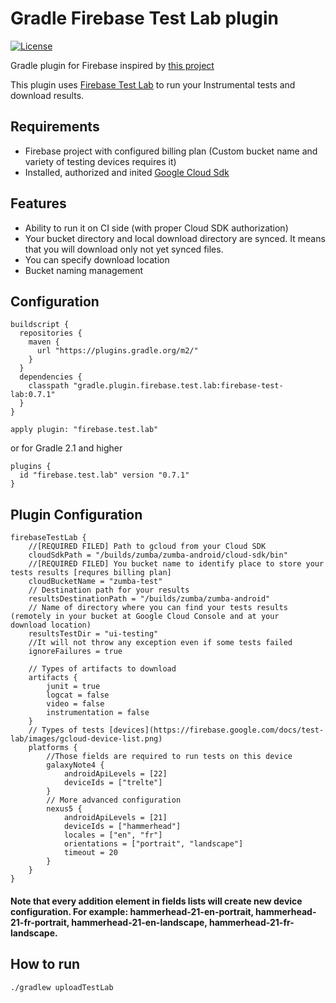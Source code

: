 # Gradle Firebase Test Lab plugin

[![License](https://img.shields.io/badge/License-Apache%202.0-yellowgreen.svg)](https://www.apache.org/licenses/LICENSE-2.0)

Gradle plugin for Firebase inspired by [this project](https://github.com/gildor/gradle-firebase-test-lab-plugin)

This plugin uses [Firebase Test Lab](https://firebase.google.com/docs/test-lab/) to run your Instrumental tests and download results.

## Requirements
- Firebase project with configured billing plan (Custom bucket name and variety of testing devices requires it)
- Installed, authorized and inited [Google Cloud Sdk](https://cloud.google.com/sdk/?utm_source=google&utm_medium=cpc&utm_campaign=2017-q1-cloud-emea-gcp-bkws-freetrial&gclid=CLCGn7b0wdQCFcwaGAodGqsJqA&dclid=CIW1srb0wdQCFZvNsgodLwkBjQ)

## Features
- Ability to run it on CI side (with proper Cloud SDK authorization)
- Your bucket directory and local download directory are synced. It means that you will download only not yet synced files.
- You can specify download location
- Bucket naming management

## Configuration

```
buildscript {
  repositories {
    maven {
      url "https://plugins.gradle.org/m2/"
    }
  }
  dependencies {
    classpath "gradle.plugin.firebase.test.lab:firebase-test-lab:0.7.1"
  }
}

apply plugin: "firebase.test.lab"
```
or for Gradle 2.1 and higher
```
plugins {
  id "firebase.test.lab" version "0.7.1"
}
```
## Plugin Configuration

```
firebaseTestLab {
    //[REQUIRED FILED] Path to gcloud from your Cloud SDK
    cloudSdkPath = "/builds/zumba/zumba-android/cloud-sdk/bin"
    //[REQUIRED FILED] You bucket name to identify place to store your tests results [requres billing plan]
    cloudBucketName = "zumba-test"
    // Destination path for your results
    resultsDestinationPath = "/builds/zumba/zumba-android"
    // Name of directory where you can find your tests results (remotely in your bucket at Google Cloud Console and at your       download location)
    resultsTestDir = "ui-testing"
    //It will not throw any exception even if some tests failed
    ignoreFailures = true

    // Types of artifacts to download
    artifacts {
        junit = true
        logcat = false
        video = false
        instrumentation = false
    }
    // Types of tests [devices](https://firebase.google.com/docs/test-lab/images/gcloud-device-list.png)  
    platforms {
        //Those fields are required to run tests on this device
        galaxyNote4 {
            androidApiLevels = [22]
            deviceIds = ["trelte"]
        }
        // More advanced configuration
        nexus5 {
            androidApiLevels = [21]
            deviceIds = ["hammerhead"]
            locales = ["en", "fr"]
            orientations = ["portrait", "landscape"]
            timeout = 20
        }
    }
}
```
#### Note that every addition element in fields lists will create new device configuration. For example: hammerhead-21-en-portrait, hammerhead-21-fr-portrait, hammerhead-21-en-landscape, hammerhead-21-fr-landscape. 

## How to run 
`./gradlew uploadTestLab`

